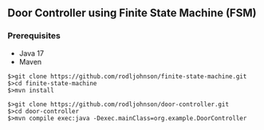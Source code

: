 ## Door Controller using Finite State Machine (FSM)

### Prerequisites
- Java 17
- Maven

```
$>git clone https://github.com/rodljohnson/finite-state-machine.git
$>cd finite-state-machine
$>mvn install

$>git clone https://github.com/rodljohnson/door-controller.git
$>cd door-controller
$>mvn compile exec:java -Dexec.mainClass=org.example.DoorController
```

